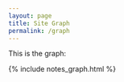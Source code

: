 ```yaml
---
layout: page
title: Site Graph
permalink: /graph
---
```


This is the graph:

{% include notes_graph.html %}
